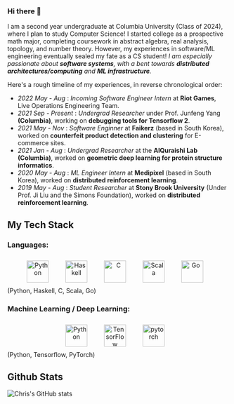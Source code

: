### Hi there 👋
I am a second year undergraduate at Columbia University (Class of 2024), where I plan to study Computer Science! I started college as a prospective math major, completing coursework in abstract algebra, real analysis, topology, and number theory. However, my experiences in software/ML engineering eventually sealed my fate as a CS student! *I am especially passionate about **software systems**, with a bent towards **distributed architectures/computing** and **ML infrastructure**.*

Here's a rough timeline of my experiences, in reverse chronological order:
- _2022 May - Aug_     : _Incoming Software Engineer Intern_ at **Riot Games**, Live Operations Engineering Team.
- _2021 Sep - Present_  : _Undergrad Researcher_ under Prof. Junfeng Yang **(Columbia)**, working on **debugging tools for Tensorflow 2**.
- _2021 May - Nov_      : _Software Enginner_ at **Faikerz** (based in South Korea), worked on **counterfeit product detection and clustering** for E-commerce sites.
- _2021 Jan - Aug_      : _Undergrad Researcher_ at the **AlQuraishi Lab (Columbia)**, worked on **geometric deep learning for protein structure informatics**.
- _2020 May - Aug_     : _ML Engineer Intern_ at **Medipixel** (based in South Korea), worked on **distributed reinforcement learning**.
- _2019 May - Aug_     : _Student Researcher_ at **Stony Brook University** (Under Prof. Ji Liu and the Simons Foundation), worked on **distributed reinforcement learning**.

## My Tech Stack
### Languages:
<div align="center">  
<img style="margin: 10px" src="https://profilinator.rishav.dev/skills-assets/python-original.svg" alt="Python" height="50" />&emsp; 
<img style="margin: 10px" src="https://profilinator.rishav.dev/skills-assets/haskell.png" alt="Haskell" height="50" />&emsp; 
<img style="margin: 10px" src="https://profilinator.rishav.dev/skills-assets/c-original.svg" alt="C" height="50" />&emsp; 
<img style="margin: 10px" src="https://profilinator.rishav.dev/skills-assets/scala-original-wordmark.svg" alt="Scala" height="50" />&emsp;
<img style="margin: 10px" src="https://profilinator.rishav.dev/skills-assets/go-original.svg" alt="Go" height="50" />&emsp;  
</div>
(Python, Haskell, C, Scala, Go)

### Machine Learning / Deep Learning:
<div align="center">  
<img style="margin: 10px" src="https://profilinator.rishav.dev/skills-assets/python-original.svg" alt="Python" height="50" />&emsp;  
<img style="margin: 10px" src="https://profilinator.rishav.dev/skills-assets/tensorflow-icon.svg" alt="TensorFlow" height="50" />&emsp;  
<img style="margin: 10px" src="https://profilinator.rishav.dev/skills-assets/pytorch-icon.svg" alt="pytorch" height="50" />&emsp;  
</div>
(Python, Tensorflow, PyTorch)

## Github Stats
![Chris's GitHub stats](https://github-readme-stats.vercel.app/api?username=cyoon1729&show_icons=true&theme=radical)


